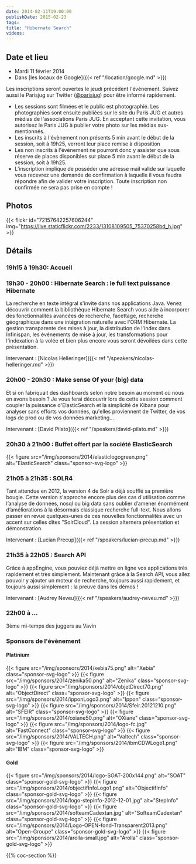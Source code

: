 ```yaml
---
date: 2014-02-11T19:00:00
publishDate: 2015-02-23
tags:
title: "Hibernate Search"
videos:
---
```


## Date et lieu

- Mardi 11 février 2014
- Dans [les locaux de Google]({{< ref "/location/google.md" >}})

Les inscriptions seront ouvertes le jeudi précédent l'évènement. Suivez aussi le Parisjug sur Twitter ([@parisjug](https://twitter.com/parisjug)) pour être informé rapidement.
- Les sessions sont filmées et le public est photographié. Les photographies sont ensuite publiées sur le site du Paris JUG et autres médias de l'associations Paris JUG. En acceptant cette invitation, vous autorisez le Paris JUG à publier votre photo sur les médias sus-mentionnés.
- Les inscrits à l'évènement non présents 5 min avant le début de la session, soit à 19h25, verront leur place remise à disposition
- Les non inscrits à l'évènement ne pourront donc y assister que sous réserve de places disponibles sur place 5 min avant le début de la session, soit à 19h25.
- L’inscription implique de posséder une adresse mail valide sur laquelle vous recevrez une demande de confirmation à laquelle il vous faudra répondre afin de valider votre inscription. Toute inscription non confirmée ne sera pas prise en compte !


## Photos

{{< flickr id="72157642257606244" img="https://live.staticflickr.com/2233/13108109505_75370258bd_h.jpg" >}}


## Détails

### 19h15 à 19h30: Accueil

### 19h30 - 20h00 : Hibernate Search : le full text puissance Hibernate

La recherche en texte intégral s'invite dans nos applications Java. Venez découvrir comment la bibliothèque Hibernate Search vous aide à incorporer des fonctionnalités avancées de recherche, facettage, recherche géographique dans une intégration naturelle avec l'ORM Hibernate.
La gestion transparente des mises à jour, la distribution de l'index dans Infinispan, les événements de mise à jour, les transformations pour l'indexation à la volée et bien plus encore vous seront dévoilées dans cette présentation.

Intervenant : [Nicolas Helleringer]({{< ref "/speakers/nicolas-helleringer.md" >}})


### 20h00 - 20h30 : Make sense Of your (big) data

Et si on fabriquait des dashboards selon notre besoin au moment où nous en avons besoin ? Je vous ferai découvrir lors de cette session comment coupler la puissance d'ElasticSearch et la simplicité de Kibana pour analyser sans efforts vos données, qu'elles proviennent de Twitter, de vos logs de prod ou de vos données marketing...

Intervenant : [David Pilato]({{< ref "/speakers/david-pilato.md" >}})


### 20h30 à 21h00 : Buffet offert par la société ElasticSearch

{{< figure src="/img/sponsors/2014/elasticlogogreen.png" alt="ElasticSearch" class="sponsor-svg-logo" >}}


### 21h05 à 21h35 : SOLR4

Tant attendue en 2012, la version 4 de Solr a déjà soufflé sa première bougie. Cette version s'approche encore plus des cas d'utilisation comme l’analyse de données, nosql ou big data sans oublier d’amener énormément d’améliorations à la désormais classique recherche full-text. Nous allons passer en revue quelques-unes de ces nouvelles fonctionnalités avec un accent sur celles dites "SolrCloud". La session alternera présentation et démonstration.

Intervenant : [Lucian Precup]({{< ref "/speakers/lucian-precup.md" >}})

### 21h35 à 22h05 : Search API

Grâce à appEngine, vous pouviez déjà mettre en ligne vos applications très rapidement et très simplement. Maintenant grâce à la Search API, vous allez pouvoir y ajouter un moteur de recherche, toujours aussi rapidement, et toujours aussi simplement : la preuve dans les démos !

Intervenant : [Audrey Neveu]({{< ref "/speakers/audrey-neveu.md" >}})


### 22h00 à ...

3ème mi-temps des juggers au Vavin


### Sponsors de l'évènement

#### Platinium

{{< figure src="/img/sponsors/2014/xebia75.png" alt="Xebia" class="sponsor-svg-logo" >}}
{{< figure src="/img/sponsors/2014/zenika50.png" alt="Zenika" class="sponsor-svg-logo" >}}
{{< figure src="/img/sponsors/2014/objetDirect70.png" alt="ObjectDirect" class="sponsor-svg-logo" >}}
{{< figure src="/img/sponsors/2014/ipponLogo3.png" alt="Ippon" class="sponsor-svg-logo" >}}
{{< figure src="/img/sponsors/2014/Sfeir.20121210.png" alt="SFEIR" class="sponsor-svg-logo" >}}
{{< figure src="/img/sponsors/2014/oxiane50.png" alt="OXiane" class="sponsor-svg-logo" >}}
{{< figure src="/img/sponsors/2014/logo-fc.jpg" alt="FastConnect" class="sponsor-svg-logo" >}}
{{< figure src="/img/sponsors/2014/VALTECH.png" alt="Valtech" class="sponsor-svg-logo" >}}
{{< figure src="/img/sponsors/2014/ibmCDWLogo1.png" alt="IBM" class="sponsor-svg-logo" >}}


#### Gold

{{< figure src="/img/sponsors/2014/logo-SOAT-200x144.png" alt="SOAT" class="sponsor-gold-svg-logo" >}}
{{< figure src="/img/sponsors/2014/objectifInfoLogo1.png" alt="ObjectifInfo" class="sponsor-gold-svg-logo" >}}
{{< figure src="/img/sponsors/2014/logo-stepinfo-2012-12-01.jpg" alt="StepInfo" class="sponsor-gold-svg-logo" >}}
{{< figure src="/img/sponsors/2014/softeamCadextan.jpg" alt="SofteamCadextan" class="sponsor-gold-svg-logo" >}}
{{< figure src="/img/sponsors/2014/Logo-OPEN-fond-Transparent2013.png" alt="Open-Groupe" class="sponsor-gold-svg-logo" >}}
{{< figure src="/img/sponsors/2014/arolla-small.jpg" alt="Arolla" class="sponsor-gold-svg-logo" >}}


{{% coc-section %}}
